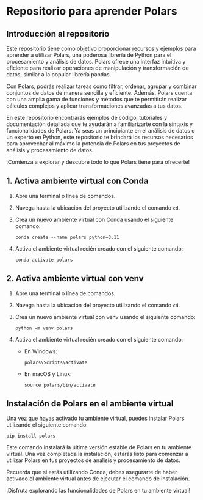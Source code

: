 # Repositorio para aprender Polars
## Introducción al repositorio

Este repositorio tiene como objetivo proporcionar recursos y ejemplos para aprender a utilizar Polars, una poderosa librería de Python para el procesamiento y análisis de datos. Polars ofrece una interfaz intuitiva y eficiente para realizar operaciones de manipulación y transformación de datos, similar a la popular librería pandas.

Con Polars, podrás realizar tareas como filtrar, ordenar, agrupar y combinar conjuntos de datos de manera sencilla y eficiente. Además, Polars cuenta con una amplia gama de funciones y métodos que te permitirán realizar cálculos complejos y aplicar transformaciones avanzadas a tus datos.

En este repositorio encontrarás ejemplos de código, tutoriales y documentación detallada que te ayudarán a familiarizarte con la sintaxis y funcionalidades de Polars. Ya seas un principiante en el análisis de datos o un experto en Python, este repositorio te brindará los recursos necesarios para aprovechar al máximo la potencia de Polars en tus proyectos de análisis y procesamiento de datos.

¡Comienza a explorar y descubre todo lo que Polars tiene para ofrecerte!

## 1. Activa ambiente virtual con Conda

1. Abre una terminal o línea de comandos.
2. Navega hasta la ubicación del proyecto utilizando el comando `cd`.
3. Crea un nuevo ambiente virtual con Conda usando el siguiente comando:

    ```shell
    conda create --name polars python=3.11
    ```

4. Activa el ambiente virtual recién creado con el siguiente comando:

    ```shell
    conda activate polars
    ```

## 2. Activa ambiente virtual con venv

1. Abre una terminal o línea de comandos.
2. Navega hasta la ubicación del proyecto utilizando el comando `cd`.
3. Crea un nuevo ambiente virtual con venv usando el siguiente comando:

    ```shell
    python -m venv polars
    ```


4. Activa el ambiente virtual recién creado con el siguiente comando:

    - En Windows:

      ```shell
      polars\Scripts\activate
      ```

    - En macOS y Linux:

      ```shell
      source polars/bin/activate
      ```

## Instalación de Polars en el ambiente virtual

Una vez que hayas activado tu ambiente virtual, puedes instalar Polars utilizando el siguiente comando:

```shell
pip install polars
```

Este comando instalará la última versión estable de Polars en tu ambiente virtual. Una vez completada la instalación, estarás listo para comenzar a utilizar Polars en tus proyectos de análisis y procesamiento de datos.

Recuerda que si estás utilizando Conda, debes asegurarte de haber activado el ambiente virtual antes de ejecutar el comando de instalación.

¡Disfruta explorando las funcionalidades de Polars en tu ambiente virtual!